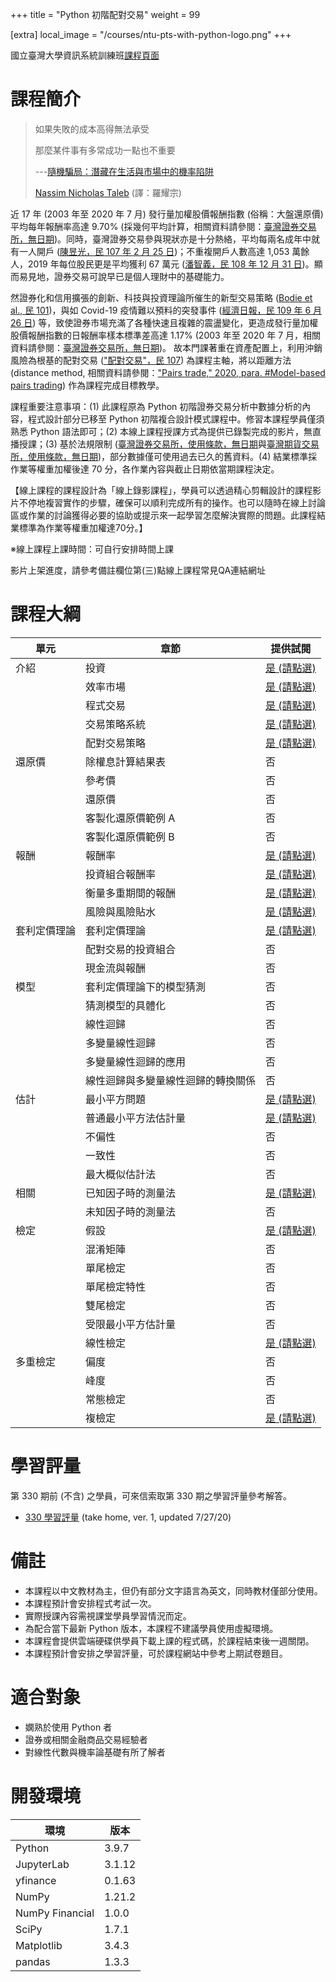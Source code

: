 +++
title = "Python 初階配對交易"
weight = 99

[extra]
local_image = "/courses/ntu-pts-with-python-logo.png"
+++

<img src="https://www.klwang.tw/courses/ntu-pts-with-python-logo.png" style="display:none;" />

國立臺灣大學資訊系統訓練班[課程頁面](https://train.csie.ntu.edu.tw/train/course.php?id=3363)

# 課程簡介

> 如果失敗的成本高得無法承受
>
> 那麼某件事有多常成功一點也不重要
>
> ---[隨機騙局：潛藏在生活與市場中的機率陷阱](https://www.books.com.tw/products/0010636642)
>
> [Nassim Nicholas Taleb](https://archive.ph/Kq4NW) (譯：羅耀宗)

近 17 年 (2003 年至 2020 年 7 月) 發行量加權股價報酬指數 (俗稱：大盤還原價) 平均每年報酬率高達 9.70% (採幾何平均計算，相關資料請參閱：[臺灣證券交易所，無日期](https://archive.ph/Be8rw))。同時，臺灣證券交易參與現狀亦是十分熱絡，平均每兩名成年中就有一人開戶 ([陳昱光，民 107 年 2 月 25 日](https://archive.ph/my7xf))；不重複開戶人數高達 1,053 萬餘人，2019 年每位股民更是平均獲利 67 萬元 ([潘智義，民 108 年 12 月 31 日](https://archive.ph/V95Is))。顯而易見地，證券交易可說早已是個人理財中的基礎能力。

然證券化和信用擴張的創新、科技與投資理論所催生的新型交易策略 ([Bodie et al., 民 101](https://archive.ph/GVpP4))，與如 Covid-19 疫情難以預料的突發事件 ([經濟日報，民 109 年 6 月 26 日](https://money.udn.com/money/story/5599/4660481)) 等，致使證券市場充滿了各種快速且複雜的震盪變化，更造成發行量加權股價報酬指數的日報酬率樣本標準差高達 1.17% (2003 年至 2020 年 7 月，相關資料請參閱：[臺灣證券交易所，無日期](https://archive.ph/Be8rw))。 故本門課著重在資產配置上，利用沖銷風險為根基的配對交易 (["配對交易"，民 107](https://archive.ph/sqR0T)) 為課程主軸，將以距離方法 (distance method, 相關資料請參閱：["Pairs trade," 2020, para. #Model-based pairs trading](https://archive.ph/0XpIj)) 作為課程完成目標教學。

課程重要注意事項：(1) 此課程原為 Python 初階證券交易分析中數據分析的內容，程式設計部分已移至 Python 初階複合設計模式課程中。修習本課程學員僅須熟悉 Python 語法即可；(2) 本線上課程授課方式為提供已錄製完成的影片，無直播授課；(3) 基於法規限制 ([臺灣證券交易所，使用條款，無日期](https://archive.ph/NP1rh)與[臺灣期貨交易所，使用條款，無日期](https://archive.ph/3tWBG))，部分數據僅可使用過去已久的舊資料。(4) 結業標準採作業等權重加權後達 70 分，各作業內容與截止日期依當期課程決定。

【線上課程的課程設計為「線上錄影課程」，學員可以透過精心剪輯設計的課程影片不停地複習實作的步驟，確保可以順利完成所有的操作。也可以隨時在線上討論區或作業的討論獲得必要的協助或提示來一起學習怎麼解決實際的問題。此課程結業標準為作業等權重加權達70分。】

※線上課程上課時間：可自行安排時間上課

影片上架進度，請參考備註欄位第(三)點線上課程常見QA連結網址

# 課程大綱

| 單元     | 章節                | 提供試閱        |
|--------|-------------------|------------------------------------------------|
| 介紹     | 投資                | [是 (請點選)](https://drive.google.com/file/d/1LOJkv7-JixjemeYO1WdYWykh4HIfaX5d/preview) |
|        | 效率市場              | [是 (請點選)](https://drive.google.com/file/d/1P0TZGsBKgfRYYF-HDh13h74PoaL8SzXH/preview) |
|        | 程式交易              | [是 (請點選)](https://drive.google.com/file/d/1fJqY8rlvDox8iYGfJhCXRpk7kMCMbflR/preview) |
|        | 交易策略系統            | [是 (請點選)](https://drive.google.com/file/d/1VgpGWgWx80PL6ApYSTFHbYQW_zVbJKKG/preview) |
|        | 配對交易策略            | [是 (請點選)](https://drive.google.com/file/d/1dkO4SXULhPPWWABKyJdzPaG6zUOr2DKw/preview) |
| 還原價    | 除權息計算結果表          | 否           |
|        | 參考價               | 否           |
|        | 還原價               | 否           |
|        | 客製化還原價範例 A        | 否           |
|        | 客製化還原價範例 B        | 否           |
| 報酬     | 報酬率               | [是 (請點選)](https://drive.google.com/file/d/1J5UBL-OreNoNcpuU5Evnvobxq6TFXvci/preview) |
|        | 投資組合報酬率           | [是 (請點選)](https://drive.google.com/file/d/1pnh_h6epyXq3QzBohTOAMPNx35sCj90p/preview) |
|        | 衡量多重期間的報酬         | [是 (請點選)](https://drive.google.com/file/d/1jD2lzEFAnuaqeWmeIQRJoT_MWhTPOq5A/preview) |
|        | 風險與風險貼水           | [是 (請點選)](https://drive.google.com/file/d/1R9xVTuz78m1K-6XwDiMXIylKQTp1orM7/preview) |
| 套利定價理論 | 套利定價理論            | [是 (請點選)](https://drive.google.com/file/d/1mf1a58TsbF4mfXQnPUczKyts7kzq6Dut/preview) |
|        | 配對交易的投資組合         | 否           |
|        | 現金流與報酬            | 否           |
| 模型     | 套利定價理論下的模型猜測      | 否           |
|        | 猜測模型的具體化          | 否           |
|        | 線性迴歸              | 否           |
|        | 多變量線性迴歸           | 否           |
|        | 多變量線性迴歸的應用        | 否           |
|        | 線性迴歸與多變量線性迴歸的轉換關係 | 否           |
| 估計     | 最小平方問題            | [是 (請點選)](https://drive.google.com/file/d/1UoRLxYzOpeCNABLHFtsij6tRsOuq8PJv/preview) |
|        | 普通最小平方法估計量        | [是 (請點選)](https://drive.google.com/file/d/1qR7Zc5aISVLoinXdpOfEIRZD10OyPveL/preview) |
|        | 不偏性               | 否           |
|        | 一致性               | 否           |
|        | 最大概似估計法           | 否           |
| 相關     | 已知因子時的測量法         | [是 (請點選)](https://drive.google.com/file/d/1wmivnWRQjNaN0_TRbpxQVp1dDrApvhn4/preview) |
|        | 未知因子時的測量法         | 否           |
| 檢定     | 假設                | [是 (請點選)](https://drive.google.com/file/d/1lZhLRiFxQkLgUgqoE_rt98opJu1Z_x82/preview) |
|        | 混淆矩陣              | 否           |
|        | 單尾檢定              | 否           |
|        | 單尾檢定特性            | 否           |
|        | 雙尾檢定              | 否           |
|        | 受限最小平方估計量         | 否           |
|        | 線性檢定              | [是 (請點選)](https://drive.google.com/file/d/17Fkvkmy_J4n3weFUTyrA0p0h0RN1wH6B/preview) |
| 多重檢定   | 偏度                | 否           |
|        | 峰度                | 否           |
|        | 常態檢定              | 否           |
|        | 複檢定               | [是 (請點選)](https://drive.google.com/file/d/1lJZncTfR-US1CgBTaIq83h8CxTn67JLM/preview) |

# 學習評量

第 330 期前 (不含) 之學員，可來信索取第 330 期之學習評量參考解答。

- [330 學習評量](https://www.klwang.tw/courses/ntu-pts-with-python-330-pts-exam.pdf) (take home, ver. 1, updated 7/27/20)

# 備註

- 本課程以中文教材為主，但仍有部分文字語言為英文，同時教材僅部分使用。
- 本課程預計會安排程式考試一次。
- 實際授課內容需視課堂學員學習情況而定。
- 為配合當下最新 Python 版本，本課程不建議學員使用虛擬環境。
- 本課程會提供雲端硬碟供學員下載上課的程式碼，於課程結束後一週關閉。
- 本課程預計會安排之學習評量，可於課程網站中參考上期試卷題目。

# 適合對象

- 嫻熟於使用 Python 者
- 證券或相關金融商品交易經驗者
- 對線性代數與機率論基礎有所了解者

# 開發環境

| 環境              | 版本     |
|-----------------|--------|
| Python          | 3.9.7  |
| JupyterLab      | 3.1.12 |
| yfinance        | 0.1.63 |
| NumPy           | 1.21.2 |
| NumPy Financial | 1.0.0  |
| SciPy           | 1.7.1  |
| Matplotlib      | 3.4.3  |
| pandas          | 1.3.3  |
